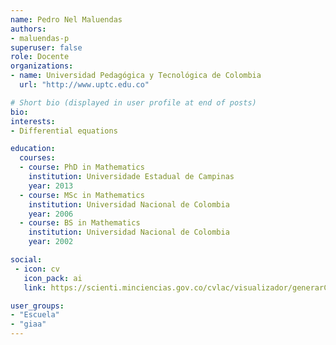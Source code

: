 ```yaml
---
name: Pedro Nel Maluendas
authors:
- maluendas-p
superuser: false
role: Docente 
organizations:
- name: Universidad Pedagógica y Tecnológica de Colombia
  url: "http://www.uptc.edu.co"

# Short bio (displayed in user profile at end of posts)
bio: 
interests:
- Differential equations

education:
  courses:
  - course: PhD in Mathematics
    institution: Universidade Estadual de Campinas
    year: 2013
  - course: MSc in Mathematics
    institution: Universidad Nacional de Colombia
    year: 2006
  - course: BS in Mathematics
    institution: Universidad Nacional de Colombia
    year: 2002

social:
 - icon: cv
   icon_pack: ai
   link: https://scienti.minciencias.gov.co/cvlac/visualizador/generarCurriculoCv.do?cod_rh=0000460818

user_groups:
- "Escuela"
- "giaa"
---
```




